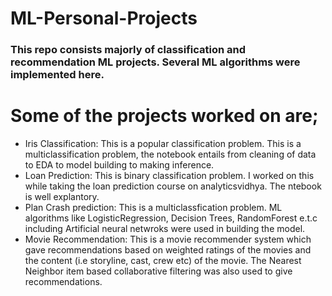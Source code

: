 # ML-Personal-Projects

### This repo consists majorly of classification and recommendation ML projects. Several ML algorithms were implemented here.
# Some of the projects worked on are;

- Iris Classification: This is a popular classification problem. This is a multiclassification problem, the notebook entails from cleaning of data to EDA to model building to making inference.
- Loan Prediction: This is binary classification problem. I worked on this while taking the loan prediction course on analyticsvidhya. The ntebook is well explantory.
- Plan Crash prediction: This is a multiclassfication problem. ML algorithms like LogisticRegression, Decision Trees, RandomForest e.t.c including Artificial neural netwroks were used in building the model.
- Movie Recommendation: This is a movie recommender system which gave recommendations based on weighted ratings of the movies and the content (i.e storyline, cast, crew etc) of the movie. The Nearest Neighbor item based collaborative filtering was also used to give recommendations.
